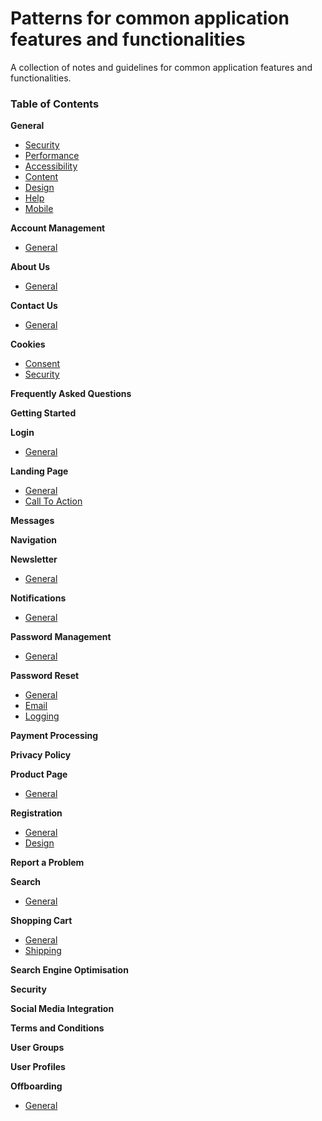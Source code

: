 # Patterns for common application features and functionalities

A collection of notes and guidelines for common application features and functionalities.

### Table of Contents

**General**
- [Security](https://github.com/sfvicente/PatternsForCommonApplicationFeaturesAndFunctionalities/blob/master/Docs/General/General-Security.md)
- [Performance](https://github.com/sfvicente/PatternsForCommonApplicationFeaturesAndFunctionalities/blob/master/Docs/General/General-Performance.md)
- [Accessibility](https://github.com/sfvicente/PatternsForCommonApplicationFeaturesAndFunctionalities/blob/master/Docs/General/General-Accessibility.md)
- [Content](https://github.com/sfvicente/PatternsForCommonApplicationFeaturesAndFunctionalities/blob/master/Docs/General/General-Content.md)
- [Design](https://github.com/sfvicente/PatternsForCommonApplicationFeaturesAndFunctionalities/blob/master/Docs/General/General-Design.md)
- [Help](https://github.com/sfvicente/PatternsForCommonApplicationFeaturesAndFunctionalities/blob/master/Docs/General/General-Help.md)
- [Mobile](https://github.com/sfvicente/PatternsForCommonApplicationFeaturesAndFunctionalities/blob/master/Docs/General/General-Mobile.md)

**Account Management**
- [General](https://github.com/sfvicente/PatternsForCommonApplicationFeaturesAndFunctionalities/blob/master/Docs/AccountManagement/AccountManagement-General.md)

**About Us**
- [General](https://github.com/sfvicente/PatternsForCommonApplicationFeaturesAndFunctionalities/blob/master/Docs/AboutUs/AboutUs-General.md)

**Contact Us**
- [General](https://github.com/sfvicente/PatternsForCommonApplicationFeaturesAndFunctionalities/blob/master/Docs/ContactUs/ContactUs-General.md)

**Cookies**
- [Consent](https://github.com/sfvicente/PatternsForCommonApplicationFeaturesAndFunctionalities/blob/master/Docs/Cookies/Cookies-Consent.md)
- [Security](https://github.com/sfvicente/PatternsForCommonApplicationFeaturesAndFunctionalities/blob/master/Docs/Cookies/Cookies-Security.md)

**Frequently Asked Questions**

**Getting Started**

**Login**
- [General](https://github.com/sfvicente/PatternsForCommonApplicationFeaturesAndFunctionalities/blob/master/Docs/Login/Login-General.md)

**Landing Page**
- [General](https://github.com/sfvicente/PatternsForCommonApplicationFeaturesAndFunctionalities/blob/master/Docs/LandingPage/LandingPage-General.md)
- [Call To Action](https://github.com/sfvicente/PatternsForCommonApplicationFeaturesAndFunctionalities/blob/master/Docs/LandingPage/LandingPage-CallToAction.md)

**Messages**

**Navigation**

**Newsletter**
- [General](https://github.com/sfvicente/PatternsForCommonApplicationFeaturesAndFunctionalities/blob/master/Docs/Newsletter/Newsletter-General.md)

**Notifications**
- [General](https://github.com/sfvicente/PatternsForCommonApplicationFeaturesAndFunctionalities/blob/master/Docs/Notifications/Notifications-General.md)

**Password Management**
- [General](https://github.com/sfvicente/PatternsForCommonApplicationFeaturesAndFunctionalities/blob/master/Docs/PasswordManagement/PasswordManagement-General.md)

**Password Reset**
- [General](https://github.com/sfvicente/PatternsForCommonApplicationFeaturesAndFunctionalities/blob/master/Docs/PasswordReset/PasswordReset-General.md)
- [Email](https://github.com/sfvicente/PatternsForCommonApplicationFeaturesAndFunctionalities/blob/master/Docs/PasswordReset/PasswordReset-Email.md)
- [Logging](https://github.com/sfvicente/PatternsForCommonApplicationFeaturesAndFunctionalities/blob/master/Docs/PasswordReset/PasswordReset-Logging.md)

**Payment Processing**

**Privacy Policy**

**Product Page**
- [General](https://github.com/sfvicente/PatternsForCommonApplicationFeaturesAndFunctionalities/blob/master/Docs/ProductPage/ProductPage-General.md)

**Registration**
- [General](https://github.com/sfvicente/PatternsForCommonApplicationFeaturesAndFunctionalities/blob/master/Docs/Registration/Registration-General.md)
- [Design](https://github.com/sfvicente/PatternsForCommonApplicationFeaturesAndFunctionalities/blob/master/Docs/Registration/Registration-Design.md)

**Report a Problem**

**Search**
- [General](https://github.com/sfvicente/PatternsForCommonApplicationFeaturesAndFunctionalities/blob/master/Docs/Search/Search-General.md)

**Shopping Cart**
- [General](https://github.com/sfvicente/PatternsForCommonApplicationFeaturesAndFunctionalities/blob/master/Docs/ShoppingCart/ShoppingCart-General.md)
- [Shipping](https://github.com/sfvicente/PatternsForCommonApplicationFeaturesAndFunctionalities/blob/master/Docs/ShoppingCart/ShoppingCart-Shipping.md)

**Search Engine Optimisation**

**Security**

**Social Media Integration**

**Terms and Conditions**

**User Groups**

**User Profiles**

**Offboarding**
- [General](https://github.com/sfvicente/PatternsForCommonApplicationFeaturesAndFunctionalities/blob/master/Docs/Offboarding/Offboarding-General.md)

